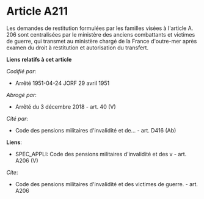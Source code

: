 # Article A211

Les demandes de restitution formulées par les familles visées à l'article A. 206 sont centralisées par le ministère des
anciens combattants et victimes de guerre, qui transmet au ministère chargé de la France d'outre-mer après examen du droit à
restitution et autorisation du transfert.

**Liens relatifs à cet article**

_Codifié par_:

  - Arrêté 1951-04-24 JORF 29 avril 1951

_Abrogé par_:

  - Arrêté du 3 décembre 2018 - art. 40 (V)

_Cité par_:

  - Code des pensions militaires d'invalidité et de... - art. D416 (Ab)

**Liens**:

  - SPEC_APPLI: Code des pensions militaires d'invalidité et des v - art. A206 (V)

_Cite_:

  - Code des pensions militaires d'invalidité et des victimes de guerre. - art. A206

